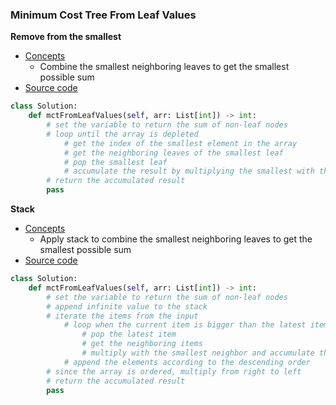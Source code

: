 ### Minimum Cost Tree From Leaf Values
**Remove from the smallest**
- [Concepts](images/Smallest.png)
    - Combine the smallest neighboring leaves to get the smallest possible sum 
- [Source code](source/Smallest.py)
```python
class Solution:
    def mctFromLeafValues(self, arr: List[int]) -> int:
        # set the variable to return the sum of non-leaf nodes
        # loop until the array is depleted
            # get the index of the smallest element in the array
            # get the neighboring leaves of the smallest leaf
            # pop the smallest leaf
            # accumulate the result by multiplying the smallest with the smallest neighboring leaf
        # return the accumulated result 
        pass
```

**Stack**
- [Concepts](images/Optimized.png)
    - Apply stack to combine the smallest neighboring leaves to get the smallest possible sum  
- [Source code](source/Optimized.py)
```python
class Solution:
    def mctFromLeafValues(self, arr: List[int]) -> int:
        # set the variable to return the sum of non-leaf nodes
        # append infinite value to the stack
        # iterate the items from the input
            # loop when the current item is bigger than the latest item
                # pop the latest item
                # get the neighboring items
                # multiply with the smallest neighbor and accumulate the result
            # append the elements according to the descending order
        # since the array is ordered, multiply from right to left
        # return the accumulated result
        pass 
```
